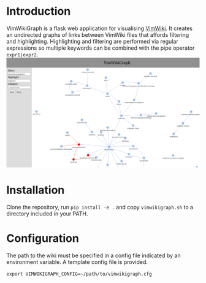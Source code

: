 
# Introduction
VimWikiGraph is a flask web application for visualising [VimWiki](https://github.com/vimwiki/vimwiki). 
It creates an undirected graphs of links between VimWiki files that affords filtering and highlighting.
Highlighting and filtering are performed via regular expressions so multiple keywords can be combined with
the pipe operator `expr1|expr2`. 
![vimwikigraph](screenshots/vimwikigraph.png)


# Installation
Clone the repository, run `pip install -e .` and copy `vimwikigraph.sh` to a directory included in your PATH.


# Configuration
The path to the wiki must be specified in a config file indicated by an environment variable. A template
config file is provided.
```
export VIMWIKIGRAPH_CONFIG=~/path/to/vimwikigraph.cfg
```
